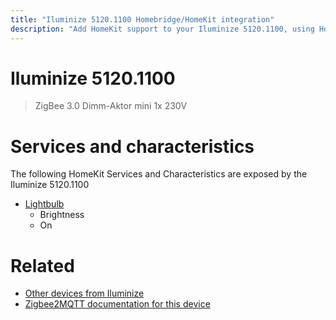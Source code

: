 ```yaml
---
title: "Iluminize 5120.1100 Homebridge/HomeKit integration"
description: "Add HomeKit support to your Iluminize 5120.1100, using Homebridge, Zigbee2MQTT and homebridge-z2m."
---
```

<!---
This file has been GENERATED using src/docgen/docgen.ts
DO NOT EDIT THIS FILE MANUALLY!
-->
# Iluminize 5120.1100
> ZigBee 3.0 Dimm-Aktor mini 1x 230V


# Services and characteristics
The following HomeKit Services and Characteristics are exposed by
the Iluminize 5120.1100

* [Lightbulb](../../light.md)
  * Brightness
  * On


# Related
* [Other devices from Iluminize](../index.md#iluminize)
* [Zigbee2MQTT documentation for this device](https://www.zigbee2mqtt.io/devices/5120.1100.html)
